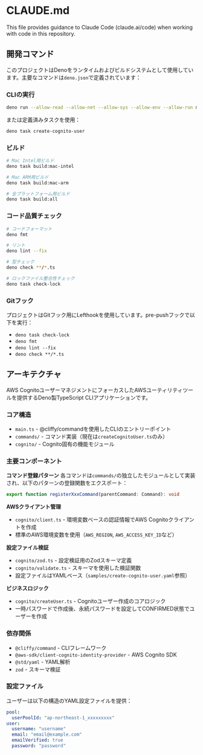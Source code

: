 # CLAUDE.md

This file provides guidance to Claude Code (claude.ai/code) when working with code in this repository.

## 開発コマンド

このプロジェクトはDenoをランタイムおよびビルドシステムとして使用しています。主要なコマンドは`deno.json`で定義されています：

### CLIの実行
```bash
deno run --allow-read --allow-net --allow-sys --allow-env --allow-run main.ts create-cognito-user
```

または定義済みタスクを使用：
```bash
deno task create-cognito-user
```

### ビルド
```bash
# Mac Intel用ビルド
deno task build:mac-intel

# Mac ARM用ビルド
deno task build:mac-arm

# 全プラットフォーム用ビルド
deno task build:all
```

### コード品質チェック
```bash
# コードフォーマット
deno fmt

# リント
deno lint --fix

# 型チェック
deno check **/*.ts

# ロックファイル整合性チェック
deno task check-lock
```

### Gitフック
プロジェクトはGitフック用にLefthookを使用しています。pre-pushフックで以下を実行：
- `deno task check-lock`
- `deno fmt`
- `deno lint --fix`
- `deno check **/*.ts`

## アーキテクチャ

AWS CognitoユーザーマネジメントにフォーカスしたAWSユーティリティツールを提供するDeno製TypeScript CLIアプリケーションです。

### コア構造
- `main.ts` - @cliffy/commandを使用したCLIのエントリーポイント
- `commands/` - コマンド実装（現在は`createCognitoUser.ts`のみ）
- `cognito/` - Cognito固有の機能モジュール

### 主要コンポーネント

**コマンド登録パターン**
各コマンドは`commands/`の独立したモジュールとして実装され、以下のパターンの登録関数をエクスポート：
```typescript
export function registerXxxCommand(parentCommand: Command): void
```

**AWSクライアント管理**
- `cognito/client.ts` - 環境変数ベースの認証情報でAWS Cognitoクライアントを作成
- 標準のAWS環境変数を使用（`AWS_REGION`, `AWS_ACCESS_KEY_ID`など）

**設定ファイル検証**
- `cognito/zod.ts` - 設定検証用のZodスキーマ定義
- `cognito/validate.ts` - スキーマを使用した検証関数
- 設定ファイルはYAMLベース（`samples/create-cognito-user.yaml`参照）

**ビジネスロジック**
- `cognito/createUser.ts` - Cognitoユーザー作成のコアロジック
- 一時パスワードで作成後、永続パスワードを設定してCONFIRMED状態でユーザーを作成

### 依存関係
- `@cliffy/command` - CLIフレームワーク
- `@aws-sdk/client-cognito-identity-provider` - AWS Cognito SDK
- `@std/yaml` - YAML解析
- `zod` - スキーマ検証

### 設定ファイル
ユーザーは以下の構造のYAML設定ファイルを提供：
```yaml
pool:
  userPoolId: "ap-northeast-1_xxxxxxxxx"
user:
  username: "username"
  email: "email@example.com"
  emailVerified: true
  password: "password"
```
